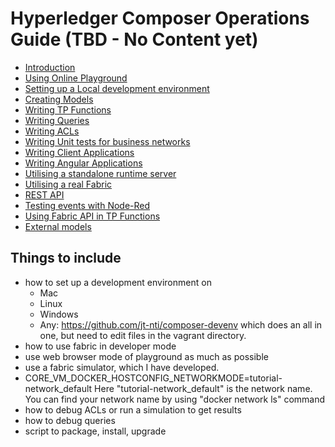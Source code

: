 # Hyperledger Composer Operations Guide (TBD - No Content yet)
- [Introduction](./introduction.md)
- [Using Online Playground](./onlineplayground.md)
- [Setting up a Local development environment](./localdev.md)
- [Creating Models](./models.md)
- [Writing TP Functions](./tpfunctions.md)
- [Writing Queries](./queries.md)
- [Writing ACLs](./acls.md)
- [Writing Unit tests for business networks](./unittests.md)
- [Writing Client Applications](./clientapps.md)
- [Writing Angular Applications](./angularapps.md)
- [Utilising a standalone runtime server](./simulator.md)
- [Utilising a real Fabric](./realfabric.md)
- [REST API](./restapi.md)
- [Testing events with Node-Red](./nodered.md)
- [Using Fabric API in TP Functions](./fabricapi.md)
- [External models](./externalmodels.md)

## Things to include
- how to set up a development environment on
  - Mac
  - Linux
  - Windows
  - Any: https://github.com/jt-nti/composer-devenv which does an all in one, but need to edit files in the vagrant directory.
- how to use fabric in developer mode
- use web browser mode of playground as much as possible
- use a fabric simulator, which I have developed.
- CORE_VM_DOCKER_HOSTCONFIG_NETWORKMODE=tutorial-network_default
  Here "tutorial-network_default" is the network name. You can find your network name by using "docker network ls" command
- how to debug ACLs or run a simulation to get results
- how to debug queries
- script to package, install, upgrade

